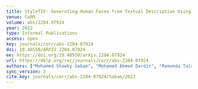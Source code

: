```yaml
---
title: StyleT2F: Generating Human Faces from Textual Description Using StyleGAN2.
venue: CoRR
volume: abs/2204.07924
year: 2022
type: Informal Publications
access: open
key: journals/corr/abs-2204-07924
doi: 10.48550/ARXIV.2204.07924
ee: https://doi.org/10.48550/arXiv.2204.07924
url: https://dblp.org/rec/journals/corr/abs-2204-07924
authors: ["Mohamed Shawky Sabae", "Mohamed Ahmed Dardir", "Remonda Talaat Eskarous", "Mohamed Ramzy Ebbed"]
sync_version: 3
cite_key: journals/corr/abs-2204-07924/Sabae/2022
---
```

